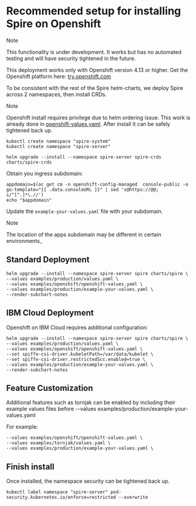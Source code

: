 # Recommended setup for installing Spire on Openshift

> [!Note]
> This functionality is under development. It works but has no automated testing and will have security tightened in the future.

This deployment works only with Openshift version 4.13 or higher. Get the Openshift platform here: [try.openshift.com](try.openshift.com)

To be consistent with the rest of the Spire helm-charts,
we deploy Spire across 2 namespaces, then install CRDs. 

> [!Note]
> Openshift install requires privilege due to helm ordering issue. This work is already done in [openshift-values.yaml](./openshift-values.yaml). After install it can be safely tightened back up.

```shell
kubectl create namespace "spire-system"
kubectl create namespace "spire-server"

helm upgrade --install --namespace spire-server spire-crds charts/spire-crds
```

Obtain you ingress subdomain:

```shell
appdomain=$(oc get cm -n openshift-config-managed  console-public -o go-template="{{ .data.consoleURL }}" | sed 's@https://@@; s/^[^.]*\.//')
echo "$appdomain"
```

Update the `example-your-values.yaml` file with your subdomain.

> [!Note]
> The location of the apps subdomain may be different in certain environments_

## Standard Deployment

```shell
helm upgrade --install --namespace spire-server spire charts/spire \
--values examples/production/values.yaml \
--values examples/openshift/openshift-values.yaml \
--values examples/production/example-your-values.yaml \
--render-subchart-notes
```

## IBM Cloud Deployment

Openshift on IBM Cloud requires additional configuration:

```shell
helm upgrade --install --namespace spire-server spire charts/spire \
--values examples/production/values.yaml \
--values examples/openshift/openshift-values.yaml \
--set spiffe-csi-driver.kubeletPath=/var/data/kubelet \
--set spiffe-csi-driver.restrictedScc.enabled=true \
--values examples/production/example-your-values.yaml \
--render-subchart-notes
```

## Feature Customization

Additional features such as tornjak can be enabled by including their example values files before --values examples/production/example-your-values.yaml

For example:

```shell
--values examples/openshift/openshift-values.yaml \
--values examples/tornjak/values.yaml \
--values examples/production/example-your-values.yaml \
```

## Finish install

Once installed, the namespace security can be tightened back up.

```shell
kubectl label namespace "spire-server" pod-security.kubernetes.io/enforce=restricted --overwrite
```
